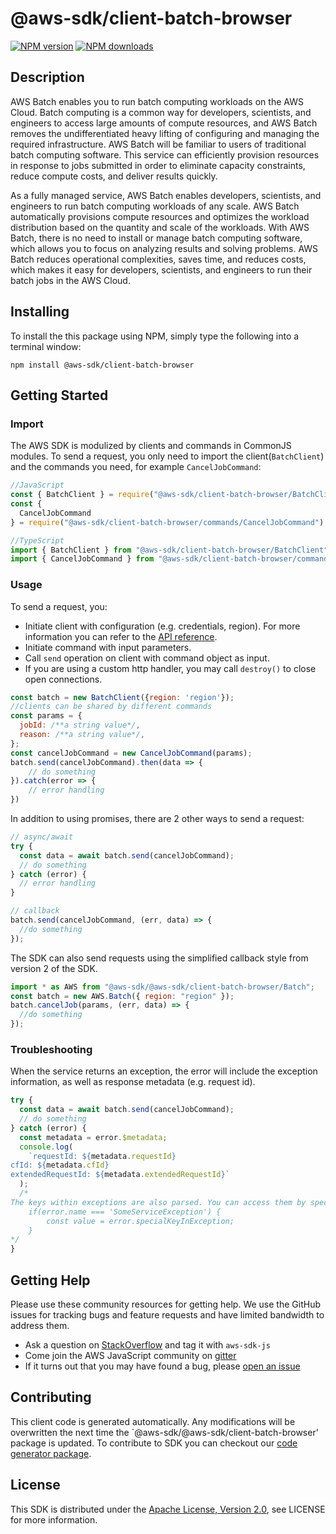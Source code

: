 # @aws-sdk/client-batch-browser

[![NPM version](https://img.shields.io/npm/v/@aws-sdk/client-batch-browser/preview.svg)](https://www.npmjs.com/package/@aws-sdk/client-batch-browser)
[![NPM downloads](https://img.shields.io/npm/dm/@aws-sdk/client-batch-browser.svg)](https://www.npmjs.com/package/@aws-sdk/client-batch-browser)

## Description

<p>AWS Batch enables you to run batch computing workloads on the AWS Cloud. Batch computing is a common way for developers, scientists, and engineers to access large amounts of compute resources, and AWS Batch removes the undifferentiated heavy lifting of configuring and managing the required infrastructure. AWS Batch will be familiar to users of traditional batch computing software. This service can efficiently provision resources in response to jobs submitted in order to eliminate capacity constraints, reduce compute costs, and deliver results quickly.</p> <p>As a fully managed service, AWS Batch enables developers, scientists, and engineers to run batch computing workloads of any scale. AWS Batch automatically provisions compute resources and optimizes the workload distribution based on the quantity and scale of the workloads. With AWS Batch, there is no need to install or manage batch computing software, which allows you to focus on analyzing results and solving problems. AWS Batch reduces operational complexities, saves time, and reduces costs, which makes it easy for developers, scientists, and engineers to run their batch jobs in the AWS Cloud.</p>

## Installing

To install the this package using NPM, simply type the following into a terminal window:

```
npm install @aws-sdk/client-batch-browser
```

## Getting Started

### Import

The AWS SDK is modulized by clients and commands in CommonJS modules. To send a request, you only need to import the client(`BatchClient`) and the commands you need, for example `CancelJobCommand`:

```javascript
//JavaScript
const { BatchClient } = require("@aws-sdk/client-batch-browser/BatchClient");
const {
  CancelJobCommand
} = require("@aws-sdk/client-batch-browser/commands/CancelJobCommand");
```

```javascript
//TypeScript
import { BatchClient } from "@aws-sdk/client-batch-browser/BatchClient";
import { CancelJobCommand } from "@aws-sdk/client-batch-browser/commands/CancelJobCommand";
```

### Usage

To send a request, you:

- Initiate client with configuration (e.g. credentials, region). For more information you can refer to the [API reference][].
- Initiate command with input parameters.
- Call `send` operation on client with command object as input.
- If you are using a custom http handler, you may call `destroy()` to close open connections.

```javascript
const batch = new BatchClient({region: 'region'});
//clients can be shared by different commands
const params = {
  jobId: /**a string value*/,
  reason: /**a string value*/,
};
const cancelJobCommand = new CancelJobCommand(params);
batch.send(cancelJobCommand).then(data => {
    // do something
}).catch(error => {
    // error handling
})
```

In addition to using promises, there are 2 other ways to send a request:

```javascript
// async/await
try {
  const data = await batch.send(cancelJobCommand);
  // do something
} catch (error) {
  // error handling
}
```

```javascript
// callback
batch.send(cancelJobCommand, (err, data) => {
  //do something
});
```

The SDK can also send requests using the simplified callback style from version 2 of the SDK.

```javascript
import * as AWS from "@aws-sdk/@aws-sdk/client-batch-browser/Batch";
const batch = new AWS.Batch({ region: "region" });
batch.cancelJob(params, (err, data) => {
  //do something
});
```

### Troubleshooting

When the service returns an exception, the error will include the exception information, as well as response metadata (e.g. request id).

```javascript
try {
  const data = await batch.send(cancelJobCommand);
  // do something
} catch (error) {
  const metadata = error.$metadata;
  console.log(
    `requestId: ${metadata.requestId}
cfId: ${metadata.cfId}
extendedRequestId: ${metadata.extendedRequestId}`
  );
  /*
The keys within exceptions are also parsed. You can access them by specifying exception names:
    if(error.name === 'SomeServiceException') {
        const value = error.specialKeyInException;
    }
*/
}
```

## Getting Help

Please use these community resources for getting help. We use the GitHub issues for tracking bugs and feature requests and have limited bandwidth to address them.

- Ask a question on [StackOverflow](https://stackoverflow.com/questions/tagged/aws-sdk-js) and tag it with `aws-sdk-js`
- Come join the AWS JavaScript community on [gitter](https://gitter.im/aws/aws-sdk-js-v3)
- If it turns out that you may have found a bug, please [open an issue](https://github.com/aws/aws-sdk-js-v3/issues)

## Contributing

This client code is generated automatically. Any modifications will be overwritten the next time the `@aws-sdk/@aws-sdk/client-batch-browser' package is updated. To contribute to SDK you can checkout our [code generator package][].

## License

This SDK is distributed under the
[Apache License, Version 2.0](http://www.apache.org/licenses/LICENSE-2.0),
see LICENSE for more information.

[code generator package]: https://github.com/aws/aws-sdk-js-v3/tree/master/packages/service-types-generator
[api reference]: https://docs.aws.amazon.com/AWSJavaScriptSDK/latest/
